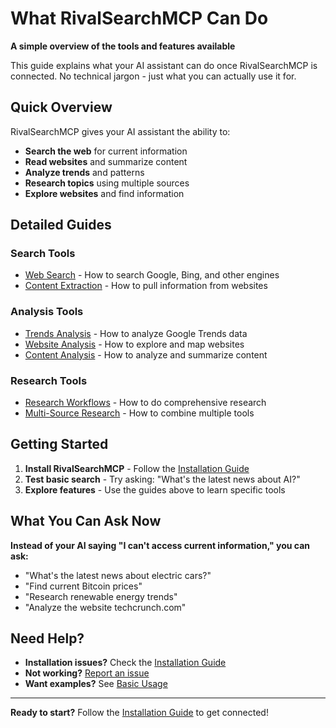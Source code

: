 # What RivalSearchMCP Can Do

**A simple overview of the tools and features available**

This guide explains what your AI assistant can do once RivalSearchMCP is connected. No technical jargon - just what you can actually use it for.

## Quick Overview

RivalSearchMCP gives your AI assistant the ability to:
- **Search the web** for current information
- **Read websites** and summarize content  
- **Analyze trends** and patterns
- **Research topics** using multiple sources
- **Explore websites** and find information

## Detailed Guides

### **Search Tools**
- [Web Search](web-search.md) - How to search Google, Bing, and other engines
- [Content Extraction](content-extraction.md) - How to pull information from websites

### **Analysis Tools**  
- [Trends Analysis](trends-analysis.md) - How to analyze Google Trends data
- [Website Analysis](website-analysis.md) - How to explore and map websites
- [Content Analysis](content-analysis.md) - How to analyze and summarize content

### **Research Tools**
- [Research Workflows](research-workflows.md) - How to do comprehensive research
- [Multi-Source Research](multi-source-research.md) - How to combine multiple tools

## Getting Started

1. **Install RivalSearchMCP** - Follow the [Installation Guide](../getting-started/installation.md)
2. **Test basic search** - Try asking: "What's the latest news about AI?"
3. **Explore features** - Use the guides above to learn specific tools

## What You Can Ask Now

**Instead of your AI saying "I can't access current information," you can ask:**
- "What's the latest news about electric cars?"
- "Find current Bitcoin prices"
- "Research renewable energy trends"
- "Analyze the website techcrunch.com"

## Need Help?

- **Installation issues?** Check the [Installation Guide](../getting-started/installation.md)
- **Not working?** [Report an issue](https://github.com/rivalsearchmcp/rivalsearchmcp/issues)
- **Want examples?** See [Basic Usage](../examples/basic-usage.md)

---

**Ready to start?** Follow the [Installation Guide](../getting-started/installation.md) to get connected!
